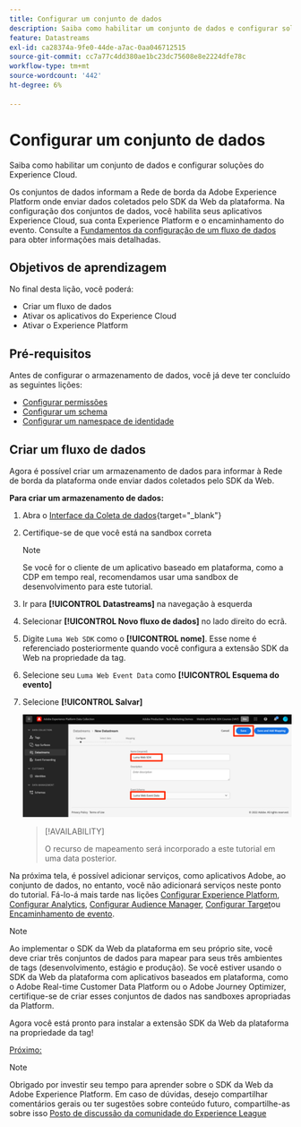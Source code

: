 ```yaml
---
title: Configurar um conjunto de dados
description: Saiba como habilitar um conjunto de dados e configurar soluções do Experience Cloud. Esta lição é parte do tutorial Implementar o Adobe Experience Cloud com o SDK da Web.
feature: Datastreams
exl-id: ca28374a-9fe0-44de-a7ac-0aa046712515
source-git-commit: cc7a77c4dd380ae1bc23dc75608e8e2224dfe78c
workflow-type: tm+mt
source-wordcount: '442'
ht-degree: 6%

---
```


# Configurar um conjunto de dados

Saiba como habilitar um conjunto de dados e configurar soluções do Experience Cloud.

Os conjuntos de dados informam a Rede de borda da Adobe Experience Platform onde enviar dados coletados pelo SDK da Web da plataforma. Na configuração dos conjuntos de dados, você habilita seus aplicativos Experience Cloud, sua conta Experience Platform e o encaminhamento do evento. Consulte a [Fundamentos da configuração de um fluxo de dados](https://experienceleague.adobe.com/docs/experience-platform/edge/fundamentals/datastreams.html?lang=en) para obter informações mais detalhadas.

## Objetivos de aprendizagem

No final desta lição, você poderá:

* Criar um fluxo de dados
* Ativar os aplicativos do Experience Cloud
* Ativar o Experience Platform

## Pré-requisitos

Antes de configurar o armazenamento de dados, você já deve ter concluído as seguintes lições:

* [Configurar permissões](configure-permissions.md)
* [Configurar um schema](configure-schemas.md)
* [Configurar um namespace de identidade](configure-identities.md)

## Criar um fluxo de dados

Agora é possível criar um armazenamento de dados para informar à Rede de borda da plataforma onde enviar dados coletados pelo SDK da Web.

**Para criar um armazenamento de dados:**

1. Abra o [Interface da Coleta de dados](https://launch.adobe.com/){target=&quot;_blank&quot;}
1. Certifique-se de que você está na sandbox correta

   >[!NOTE]
   >
   >Se você for o cliente de um aplicativo baseado em plataforma, como a CDP em tempo real, recomendamos usar uma sandbox de desenvolvimento para este tutorial.

1. Ir para **[!UICONTROL Datastreams]** na navegação à esquerda
1. Selecionar **[!UICONTROL Novo fluxo de dados]** no lado direito do ecrã.
1. Digite `Luma Web SDK` como o **[!UICONTROL nome]**. Esse nome é referenciado posteriormente quando você configura a extensão SDK da Web na propriedade da tag.
1. Selecione seu `Luma Web Event Data` como **[!UICONTROL Esquema do evento]**
1. Selecione **[!UICONTROL Salvar]**

   ![Criar o armazenamento de dados](assets/datastream-create-datastream.png)

   >[!AVAILABILITY]
   >
   >O recurso de mapeamento será incorporado a este tutorial em uma data posterior.




Na próxima tela, é possível adicionar serviços, como aplicativos Adobe, ao conjunto de dados, no entanto, você não adicionará serviços neste ponto do tutorial. Fá-lo-á mais tarde nas lições [Configurar Experience Platform](setup-experience-platform.md), [Configurar Analytics](setup-analytics.md), [Configurar Audience Manager](setup-audience-manager.md), [Configurar Target](setup-target.md)ou [Encaminhamento de evento](setup-event-forwarding.md).

>[!NOTE]
>
>Ao implementar o SDK da Web da plataforma em seu próprio site, você deve criar três conjuntos de dados para mapear para seus três ambientes de tags (desenvolvimento, estágio e produção). Se você estiver usando o SDK da Web da plataforma com aplicativos baseados em plataforma, como o Adobe Real-time Customer Data Platform ou o Adobe Journey Optimizer, certifique-se de criar esses conjuntos de dados nas sandboxes apropriadas da Platform.

Agora você está pronto para instalar a extensão SDK da Web da plataforma na propriedade da tag!

[Próximo: ](install-web-sdk.md)

>[!NOTE]
>
>Obrigado por investir seu tempo para aprender sobre o SDK da Web da Adobe Experience Platform. Em caso de dúvidas, desejo compartilhar comentários gerais ou ter sugestões sobre conteúdo futuro, compartilhe-as sobre isso [Posto de discussão da comunidade do Experience League](https://experienceleaguecommunities.adobe.com/t5/adobe-experience-platform-launch/tutorial-discussion-implement-adobe-experience-cloud-with-web/td-p/444996)